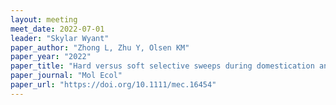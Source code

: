 ```yaml
---
layout: meeting
meet_date: 2022-07-01
leader: "Skylar Wyant"
paper_author: "Zhong L, Zhu Y, Olsen KM"
paper_year: "2022"
paper_title: "Hard versus soft selective sweeps during domestication and improvement in soybean"
paper_journal: "Mol Ecol"
paper_url: "https://doi.org/10.1111/mec.16454"
---
```

